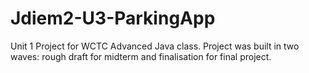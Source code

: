 # Jdiem2-U3-ParkingApp
Unit 1 Project for WCTC Advanced Java class. Project was built in two waves: rough draft for midterm and finalisation for final project.
